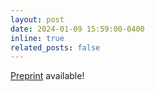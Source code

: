 ```yaml
---
layout: post
date: 2024-01-09 15:59:00-0400
inline: true
related_posts: false
---
```


<a href="https://osf.io/preprints/psyarxiv/uxyzh">Preprint</a> available!
